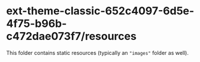 # ext-theme-classic-652c4097-6d5e-4f75-b96b-c472dae073f7/resources

This folder contains static resources (typically an `"images"` folder as well).
